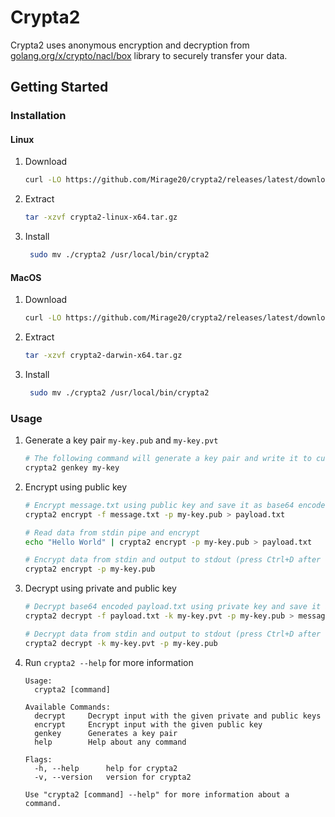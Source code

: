 # Crypta2

Crypta2 uses anonymous encryption and decryption from [golang.org/x/crypto/nacl/box](https://godoc.org/golang.org/x/crypto/nacl/box) library to securely transfer your data.

## Getting Started

### Installation

#### Linux

1. Download

    ```bash
    curl -LO https://github.com/Mirage20/crypta2/releases/latest/download/crypta2-linux-x64.tar.gz
    ```
2. Extract

    ```bash
    tar -xzvf crypta2-linux-x64.tar.gz
    ```
3. Install

    ```bash
     sudo mv ./crypta2 /usr/local/bin/crypta2
    ```

#### MacOS

1. Download

    ```bash
    curl -LO https://github.com/Mirage20/crypta2/releases/latest/download/crypta2-darwin-x64.tar.gz
    ```
2. Extract

    ```bash
    tar -xzvf crypta2-darwin-x64.tar.gz
    ```
3. Install

    ```bash
     sudo mv ./crypta2 /usr/local/bin/crypta2
    ```

### Usage

1. Generate a key pair `my-key.pub` and `my-key.pvt`
   
    ```bash
    # The following command will generate a key pair and write it to current directory
    crypta2 genkey my-key
    ```
   
2. Encrypt using public key

    ```bash
    # Encrypt message.txt using public key and save it as base64 encoded payload.txt
    crypta2 encrypt -f message.txt -p my-key.pub > payload.txt
 
    # Read data from stdin pipe and encrypt
    echo "Hello World" | crypta2 encrypt -p my-key.pub > payload.txt

    # Encrypt data from stdin and output to stdout (press Ctrl+D after entering the secret)
    crypta2 encrypt -p my-key.pub
    ```

3. Decrypt using private and public key

    ```bash
    # Decrypt base64 encoded payload.txt using private key and save it as message.txt
    crypta2 decrypt -f payload.txt -k my-key.pvt -p my-key.pub > message.txt
 
    # Decrypt data from stdin and output to stdout (press Ctrl+D after entering the input)
    crypta2 decrypt -k my-key.pvt -p my-key.pub
    ```
    
4. Run `crypta2 --help` for more information

    ```text
    Usage:
      crypta2 [command]
    
    Available Commands:
      decrypt     Decrypt input with the given private and public keys
      encrypt     Encrypt input with the given public key
      genkey      Generates a key pair
      help        Help about any command
    
    Flags:
      -h, --help      help for crypta2
      -v, --version   version for crypta2
    
    Use "crypta2 [command] --help" for more information about a command.
        
    ```
